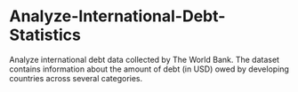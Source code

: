 # Analyze-International-Debt-Statistics
Analyze international debt data collected by The World Bank. The dataset contains information about the amount of debt (in USD) owed by developing countries across several categories. 
